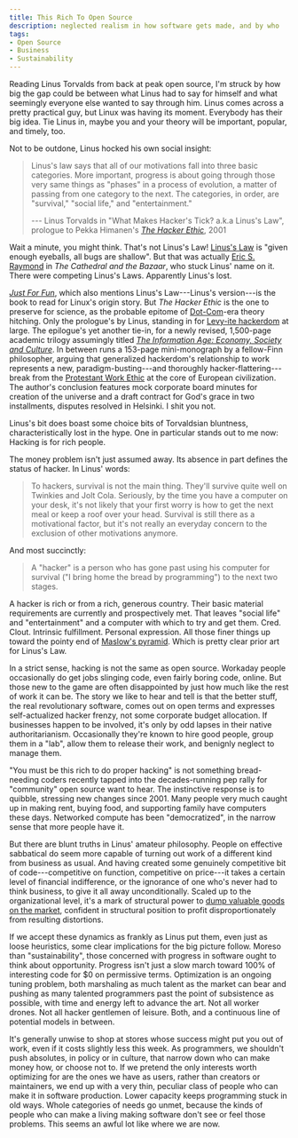 ```yaml
---
title: This Rich To Open Source
description: neglected realism in how software gets made, and by who
tags:
- Open Source
- Business
- Sustainability
---
```


Reading Linus Torvalds from back at peak open source, I'm struck by how big the gap could be between what Linus had to say for himself and what seemingly everyone else wanted to say through him.  Linus comes across a pretty practical guy, but Linux was having its moment.  Everybody has their big idea.  Tie Linus in, maybe you and your theory will be important, popular, and timely, too.

Not to be outdone, Linus hocked his own social insight:

> Linus's law says that all of our motivations fall into three basic categories.  More important, progress is about going through those very same things as "phases" in a process of evolution, a matter of passing from one category to the next.  The categories, in order, are "survival," "social life," and "entertainment."
>
> --- Linus Torvalds in "What Makes Hacker's Tick? a.k.a Linus's Law", prologue to Pekka Himanen's [_The Hacker Ethic_](https://www.penguinrandomhouse.com/books/80240/the-hacker-ethic-by-pekka-himanen/), 2001

Wait a minute, you might think.  That's not Linus's Law!  [Linus's Law](https://en.wikipedia.org/wiki/Linus%27s_law) is "given enough eyeballs, all bugs are shallow".  But that was actually [Eric S. Raymond](http://www.catb.org/~esr/writings/cathedral-bazaar/cathedral-bazaar/ar01s04.html) in  _The Cathedral and the Bazaar_, who stuck Linus' name on it.  There were competing Linus's Laws.  Apparently Linus's lost.

[_Just For Fun_](https://www.harperbusiness.com/book/9780066620732/Just-for-Fun-Linus-Torvalds-and-David-Diamond/), which also mentions Linus's Law---Linus's version---is the book to read for Linux's origin story.   But _The Hacker Ethic_ is the one to preserve for science, as the probable epitome of [Dot-Com](https://en.wikipedia.org/wiki/Dot-com_bubble)-era theory hitching.  Only the prologue's by Linus, standing in for [Levy-ite hackerdom](https://en.wikipedia.org/wiki/Hackers:_Heroes_of_the_Computer_Revolution) at large.  The epilogue's yet another tie-in, for a newly revised, 1,500-page academic trilogy assumingly titled [_The Information Age: Economy, Society and Culture_](https://en.wikipedia.org/wiki/The_Information_Age:_Economy,_Society_and_Culture).  In between runs a 153-page mini-monograph by a fellow-Finn philosopher, arguing that generalized hackerdom's relationship to work represents a new, paradigm-busting---and thoroughly hacker-flattering---break from the [Protestant Work Ethic](https://en.wikipedia.org/wiki/Protestant_work_ethic) at the core of European civilization.  The author's conclusion features mock corporate board minutes for creation of the universe and a draft contract for God's grace in two installments, disputes resolved in Helsinki.  I shit you not.

Linus's bit does boast some choice bits of Torvaldsian bluntness, characteristically lost in the hype.  One in particular stands out to me now:  Hacking is for rich people.

The money problem isn't just assumed away.  Its absence in part defines the status of hacker.  In Linus' words:

> To hackers, survival is not the main thing.  They'll survive quite well on Twinkies and Jolt Cola.  Seriously, by the time you have a computer on your desk, it's not likely that your first worry is how to get the next meal or keep a roof over your head.  Survival is still there as a motivational factor, but it's not really an everyday concern to the exclusion of other motivations anymore.

And most succinctly:

> A "hacker" is a person who has gone past using his computer for survival ("I bring home the bread by programming") to the next two stages.

A hacker is rich or from a rich, generous country.  Their basic material requirements are currently and prospectively met.  That leaves "social life" and "entertainment" and a computer with which to try and get them.  Cred.  Clout. Intrinsic fulfillment.  Personal expression.  All those finer things up toward the pointy end of [Maslow's pyramid](https://commons.wikimedia.org/w/index.php?title=File:MaslowHierarchy.png&oldid=707155329).  Which is pretty clear prior art for Linus's Law.

In a strict sense, hacking is not the same as open source.  Workaday people occasionally do get jobs slinging code, even fairly boring code, online.  But those new to the game are often disappointed by just how much like the rest of work it can be.  The story we like to hear and tell is that the better stuff, the real revolutionary software, comes out on open terms and expresses self-actualized hacker frenzy, not some corporate budget allocation.  If businesses happen to be involved, it's only by odd lapses in their native authoritarianism.  Occasionally they're known to hire good people, group them in a "lab", allow them to release their work, and benignly neglect to manage them.

"You must be this rich to do proper hacking" is not something bread-needing coders recently tapped into the decades-running pep rally for "community" open source want to hear.  The instinctive response is to quibble, stressing new changes since 2001.  Many people very much caught up in making rent, buying food, and supporting family have computers these days.  Networked compute has been "democratized", in the narrow sense that more people have it.

But there are blunt truths in Linus' amateur philosophy.  People on effective sabbatical do seem more capable of turning out work of a different kind from business as usual.  And having created some genuinely competitive bit of code---competitive on function, competitive on price---it takes a certain level of financial indifference, or the ignorance of one who's never had to think business, to give it all away unconditionally.  Scaled up to the organizational level, it's a mark of structural power to [dump valuable goods on the market](https://en.wikipedia.org/wiki/Dumping_(pricing_policy)), confident in structural position to profit disproportionately from resulting distortions.

If we accept these dynamics as frankly as Linus put them, even just as loose heuristics, some clear implications for the big picture follow.  Moreso than "sustainability", those concerned with progress in software ought to think about opportunity.  Progress isn't just a slow march toward 100% of interesting code for $0 on permissive terms.  Optimization is an ongoing tuning problem, both marshaling as much talent as the market can bear and pushing as many talented programmers past the point of subsistence as possible, with time and energy left to advance the art.  Not all worker drones.  Not all hacker gentlemen of leisure.  Both, and a continuous line of potential models in between.

It's generally unwise to shop at stores whose success might put you out of work, even if it costs slightly less this week.  As programmers, we shouldn't push absolutes, in policy or in culture, that narrow down who can make money how, or choose not to.  If we pretend the only interests worth optimizing for are the ones we have as users, rather than creators or maintainers, we end up with a very thin, peculiar class of people who can make it in software production.  Lower capacity keeps programming stuck in old ways.  Whole categories of needs go unmet, because the kinds of people who can make a living making software don't see or feel those problems.  This seems an awful lot like where we are now.
